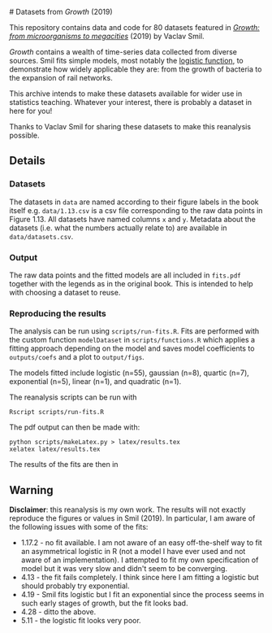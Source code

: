 # Datasets from *Growth* (2019)

This repository contains data and code for 80 datasets featured in [*Growth: from microorganisms to megacities*](https://mitpress.mit.edu/9780262539685/growth/) (2019) by Vaclav Smil. 

*Growth* contains a wealth of time-series data collected from diverse sources. Smil fits simple models, most notably the [logistic function](https://en.wikipedia.org/wiki/Logistic_function), to demonstrate how widely applicable they are: from the growth of bacteria to the expansion of rail networks.  

This archive intends to make these datasets available for wider use in statistics teaching. Whatever your interest, there is probably a dataset in here for you!  

Thanks to Vaclav Smil for sharing these datasets to make this reanalysis possible. 

## Details

### Datasets

The datasets in `data` are named according to their figure labels in the book itself e.g. `data/1.13.csv` is a csv file corresponding to the raw data points in Figure 1.13. All datasets have named columns `x` and `y`. Metadata about the datasets (i.e. what the numbers actually relate to) are available in `data/datasets.csv`.  

### Output

The raw data points and the fitted models are all included in `fits.pdf` together with the legends as in the original book. This is intended to help with choosing a dataset to reuse.  

### Reproducing the results

The analysis can be run using `scripts/run-fits.R`. Fits are performed with the custom function `modelDataset` in `scripts/functions.R` which applies a fitting approach depending on the model and saves model coefficients to `outputs/coefs` and a plot to `output/figs`.

The models fitted include logistic (n=55), gaussian (n=8), quartic (n=7), exponential (n=5), linear (n=1), and quadratic (n=1).

The reanalysis scripts can be run with

```
Rscript scripts/run-fits.R
```

The pdf output can then be made with:

```
python scripts/makeLatex.py > latex/results.tex
xelatex latex/results.tex
```

The results of the fits are then in 


## Warning 

**Disclaimer**: this reanalysis is my own work. The results will not exactly reproduce the figures or values in Smil (2019). In particular, I  am aware of the following issues with some of the fits:

* 1.17.2 - no fit available. I am not aware of an easy off-the-shelf way to fit an asymmetrical logistic in R (not a model I have ever used    and not aware of an implementation). I attempted to fit my own specification of model but it was very slow and didn't seem to be converging.
* 4.13 - the fit fails completely. I think since here I am fitting a logistic but should probably try exponential.
* 4.19 - Smil fits logistic but I fit an exponential since the process seems in such early stages of growth, but the fit looks bad.
* 4.28 - ditto the above.
* 5.11 - the logistic fit looks very poor.
